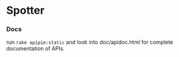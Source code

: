 # Spotter

### Docs
run
``` rake apipie:static ```
and look into doc/apidoc.html for complete documentation of APIs.
